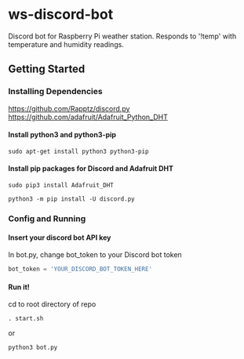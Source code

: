 # ws-discord-bot
 Discord bot for Raspberry Pi weather station.
 Responds to '!temp' with temperature and humidity readings.

## Getting Started

### Installing Dependencies

https://github.com/Rapptz/discord.py
https://github.com/adafruit/Adafruit_Python_DHT

#### Install python3 and python3-pip
```
sudo apt-get install python3 python3-pip
```

#### Install pip packages for Discord and Adafruit DHT
```
sudo pip3 install Adafruit_DHT
```
```
python3 -m pip install -U discord.py
```

### Config and Running

#### Insert your discord bot API key
In bot.py, change bot_token to your Discord bot token
```python
bot_token = 'YOUR_DISCORD_BOT_TOKEN_HERE'
```

#### Run it!
cd to root directory of repo
```
. start.sh
```

or

```
python3 bot.py
```